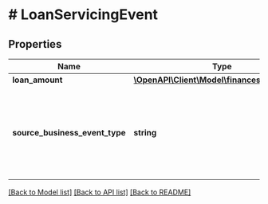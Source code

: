# # LoanServicingEvent

## Properties

Name | Type | Description | Notes
------------ | ------------- | ------------- | -------------
**loan_amount** | [**\OpenAPI\Client\Model\financesV0\Currency**](Currency.md) |  | [optional]
**source_business_event_type** | **string** | The type of event.  Possible values:  * LoanAdvance  * LoanPayment  * LoanRefund | [optional]

[[Back to Model list]](../../README.md#models) [[Back to API list]](../../README.md#endpoints) [[Back to README]](../../README.md)

